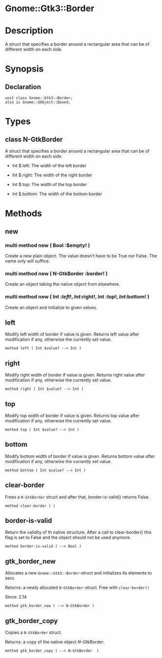 Gnome::Gtk3::Border
===================

Description
===========

A struct that specifies a border around a rectangular area that can be of different width on each side.

Synopsis
========

Declaration
-----------

    unit class Gnome::Gtk3::Border;
    also is Gnome::GObject::Boxed;

Types
=====

class N-GtkBorder
-----------------

A struct that specifies a border around a rectangular area that can be of different width on each side.

  * Int $.left: The width of the left border

  * Int $.right: The width of the right border

  * Int $.top: The width of the top border

  * Int $.bottom: The width of the bottom border

Methods
=======

new
---

### multi method new ( Bool :$empty! )

Create a new plain object. The value doesn't have to be True nor False. The name only will suffice.

### multi method new ( N-GtkBorder :border! )

Create an object taking the native object from elsewhere.

### multi method new ( Int :$left!, Int :$right!, Int :$top!, Int :$bottom! )

Create an object and initialize to given values.

left
----

Modify left width of border if value is given. Returns left value after modification if any, otherwise the currently set value.

    method left ( Int $value? --> Int )

right
-----

Modify right width of border if value is given. Returns right value after modification if any, otherwise the currently set value.

    method right ( Int $value? --> Int )

top
---

Modify top width of border if value is given. Returns top value after modification if any, otherwise the currently set value.

    method top ( Int $value? --> Int )

bottom
------

Modify bottom width of border if value is given. Returns bottom value after modification if any, otherwise the currently set value.

    method bottom ( Int $value? --> Int )

clear-border
------------

Frees a `N-GtkBorder` struct and after that, border-is-valid() returns False.

    method clear-border ( )

border-is-valid
---------------

Return the validity of th native structure. After a call to clear-border() this flag is set to False and the object should not be used anymore.

    method border-is-valid ( --> Bool )

gtk_border_new
--------------

Allocates a new `Gnome::Gtk3::Border`-struct and initializes its elements to zero.

Returns: a newly allocated `N-GtkBorder`-struct. Free with `clear-border()`

Since: 2.14

    method gtk_border_new ( --> N-GtkBorder )

gtk_border_copy
---------------

Copies a `N-GtkBorder` struct.

Returns: a copy of the native object *N-GtkBorder*.

    method gtk_border_copy ( --> N-GtkBorder  )

